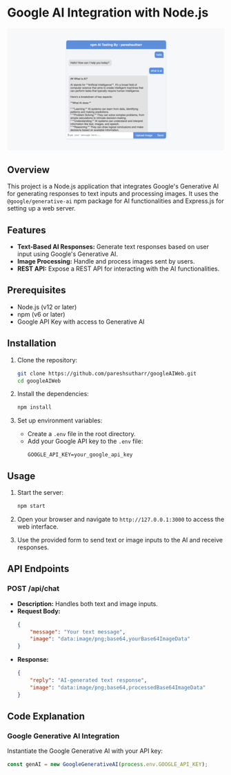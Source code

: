 # Google AI Integration with Node.js

![Web Interface](./public/web-interface.png)

## Overview

This project is a Node.js application that integrates Google's Generative AI for generating responses to text inputs and processing images. It uses the `@google/generative-ai` npm package for AI functionalities and Express.js for setting up a web server.

## Features

- **Text-Based AI Responses:** Generate text responses based on user input using Google's Generative AI.
- **Image Processing:** Handle and process images sent by users.
- **REST API:** Expose a REST API for interacting with the AI functionalities.

## Prerequisites

- Node.js (v12 or later)
- npm (v6 or later)
- Google API Key with access to Generative AI

## Installation

1. Clone the repository:
    ```bash
    git clone https://github.com/pareshsutharr/googleAIWeb.git
    cd googleAIWeb
    ```

2. Install the dependencies:
    ```bash
    npm install
    ```

3. Set up environment variables:
    - Create a `.env` file in the root directory.
    - Add your Google API key to the `.env` file:
        ```
        GOOGLE_API_KEY=your_google_api_key
        ```

## Usage

1. Start the server:
    ```bash
    npm start
    ```

2. Open your browser and navigate to `http://127.0.0.1:3000` to access the web interface.

3. Use the provided form to send text or image inputs to the AI and receive responses.

## API Endpoints

### POST /api/chat

- **Description:** Handles both text and image inputs.
- **Request Body:**
    ```json
    {
        "message": "Your text message",
        "image": "data:image/png;base64,yourBase64ImageData"
    }
    ```
- **Response:**
    ```json
    {
        "reply": "AI-generated text response",
        "image": "data:image/png;base64,processedBase64ImageData"
    }
    ```

## Code Explanation

### Google Generative AI Integration

Instantiate the Google Generative AI with your API key:

```javascript
const genAI = new GoogleGenerativeAI(process.env.GOOGLE_API_KEY);

